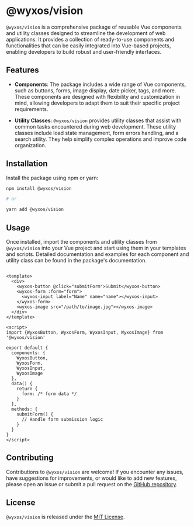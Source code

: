 # @wyxos/vision

`@wyxos/vision` is a comprehensive package of reusable Vue components and utility classes designed to streamline the
development of web applications. It provides a collection of ready-to-use components and functionalities that can be
easily integrated into Vue-based projects, enabling developers to build robust and user-friendly interfaces.

## Features

- **Components**: The package includes a wide range of Vue components, such as buttons, forms, image display, date
  picker, tags, and more. These components are designed with flexibility and customization in mind, allowing developers
  to adapt them to suit their specific project requirements.

- **Utility Classes**: `@wyxos/vision` provides utility classes that assist with common tasks encountered during web
  development. These utility classes include load state management, form errors handling, and a search utility. They
  help simplify complex operations and improve code organization.

## Installation

Install the package using npm or yarn:

```bash
npm install @wyxos/vision

# or

yarn add @wyxos/vision
```

## Usage

Once installed, import the components and utility classes from `@wyxos/vision` into your Vue project and start using
them in your templates and scripts. Detailed documentation and examples for each component and utility class can be
found in the package's documentation.

```vue

<template>
  <div>
    <wyxos-button @click="submitForm">Submit</wyxos-button>
    <wyxos-form :form="form">
      <wyxos-input label="Name" name="name"></wyxos-input>
    </wyxos-form>
    <wyxos-image src="/path/to/image.jpg"></wyxos-image>
  </div>
</template>

<script>
import {WyxosButton, WyxosForm, WyxosInput, WyxosImage} from '@wyxos/vision'

export default {
  components: {
    WyxosButton,
    WyxosForm,
    WyxosInput,
    WyxosImage
  },
  data() {
    return {
      form: /* form data */
    }
  },
  methods: {
    submitForm() {
      // Handle form submission logic
    }
  }
}
</script>
```

[//]: # (## Documentation)

[//]: # (For detailed usage instructions and examples, please refer to the [documentation]&#40;link-to-documentation&#41; of `@wyxos/vision`.)

## Contributing

Contributions to `@wyxos/vision` are welcome! If you encounter any issues, have suggestions for improvements, or would
like to add new features, please open an issue or submit a pull request on
the [GitHub repository](https://github.com/wyxos/vision/issues).

## License

`@wyxos/vision` is released under the [MIT License](https://github.com/wyxos/vision/MIT-LICENSE.txt).